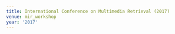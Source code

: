 ```yaml
---
title: International Conference on Multimedia Retrieval (2017)
venue: mir_workshop
year: '2017'
---
```

